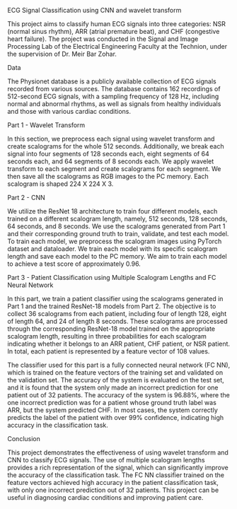 ECG Signal Classification using CNN and wavelet transform

This project aims to classify human ECG signals into three categories: NSR (normal sinus rhythm), ARR (atrial premature beat), and CHF (congestive heart failure). The project was conducted in the Signal and Image Processing Lab of the Electrical Engineering Faculty at the Technion, under the supervision of Dr. Meir Bar Zohar.

Data

The Physionet database is a publicly available collection of ECG signals recorded from various sources. The database contains 162 recordings of 512-second ECG signals, with a sampling frequency of 128 Hz, including normal and abnormal rhythms, as well as signals from healthy individuals and those with various cardiac conditions.

Part 1 - Wavelet Transform

In this section, we preprocess each signal using wavelet transform and create scalograms for the whole 512 seconds. Additionally, we break each signal into four segments of 128 seconds each, eight segments of 64 seconds each, and 64 segments of 8 seconds each. We apply wavelet transform to each segment and create scalograms for each segment. We then save all the scalograms as RGB images to the PC memory. Each scalogram is shaped 224 X 224 X 3.

Part 2 - CNN

We utilize the ResNet 18 architecture to train four different models, each trained on a different scalogram length, namely, 512 seconds, 128 seconds, 64 seconds, and 8 seconds. We use the scalograms generated from Part 1 and their corresponding ground truth to train, validate, and test each model. To train each model, we preprocess the scalogram images using PyTorch dataset and dataloader. We train each model with its specific scalogram length and save each model to the PC memory. We aim to train each model to achieve a test score of approximately 0.96.

Part 3 - Patient Classification using Multiple Scalogram Lengths and FC Neural Network

In this part, we train a patient classifier using the scalograms generated in Part 1 and the trained ResNet-18 models from Part 2. The objective is to collect 36 scalograms from each patient, including four of length 128, eight of length 64, and 24 of length 8 seconds. These scalograms are processed through the corresponding ResNet-18 model trained on the appropriate scalogram length, resulting in three probabilities for each scalogram indicating whether it belongs to an ARR patient, CHF patient, or NSR patient. In total, each patient is represented by a feature vector of 108 values.

The classifier used for this part is a fully connected neural network (FC NN), which is trained on the feature vectors of the training set and validated on the validation set. The accuracy of the system is evaluated on the test set, and it is found that the system only made an incorrect prediction for one patient out of 32 patients. The accuracy of the system is 96.88%, where the one incorrect prediction was for a patient whose ground truth label was ARR, but the system predicted CHF.
In most cases, the system correctly predicts the label of the patient with over 99% confidence, indicating high accuracy in the classification task.

Conclusion

This project demonstrates the effectiveness of using wavelet transform and CNN to classify ECG signals. The use of multiple scalogram lengths provides a rich representation of the signal, which can significantly improve the accuracy of the classification task. The FC NN classifier trained on the feature vectors achieved high accuracy in the patient classification task, with only one incorrect prediction out of 32 patients. This project can be useful in diagnosing cardiac conditions and improving patient care.